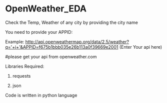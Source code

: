 # OpenWeather_EDA

Check the Temp, Weather of any city by providing the city name

You need to provide your APPID:

Example: http://api.openweathermap.org/data/2.5/weather?q='+i+'&APPID=f675b1bbb035e26b113a0f39669e2001 (Enter Your api here)

#please get your api from openweather.com

Libraries Required:

1. requests

2. json

Code is written in python language
